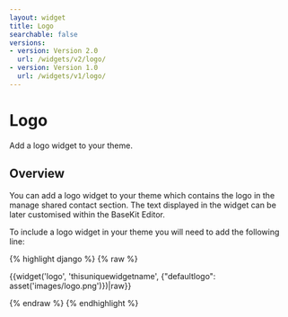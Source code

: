 ```yaml
---
layout: widget
title: Logo
searchable: false
versions:
- version: Version 2.0
  url: /widgets/v2/logo/
- version: Version 1.0
  url: /widgets/v1/logo/
---
```


# Logo

Add a logo widget to your theme.

## Overview

You can add a logo widget to your theme which contains the logo in the manage shared contact section. The text displayed in the widget can be later customised within the BaseKit Editor.

To include a logo widget in your theme you will need to add the following line:

{% highlight django %}
{% raw %}

  {{widget('logo', 'thisuniquewidgetname', {"defaultlogo": asset('images/logo.png')})|raw}}

{% endraw %}
{% endhighlight %}

